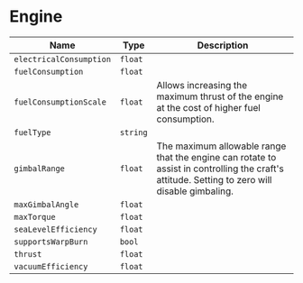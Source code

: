 # Engine


|Name|Type|Description|
|--|--|--|
|`electricalConsumption`|`float`||
|`fuelConsumption`|`float`||
|`fuelConsumptionScale`|`float`|Allows increasing the maximum thrust of the engine at the cost of higher fuel consumption.|
|`fuelType`|`string`||
|`gimbalRange`|`float`|The maximum allowable range that the engine can rotate to assist in controlling the craft's attitude. Setting to zero will disable gimbaling.|
|`maxGimbalAngle`|`float`||
|`maxTorque`|`float`||
|`seaLevelEfficiency`|`float`||
|`supportsWarpBurn`|`bool`||
|`thrust`|`float`||
|`vacuumEfficiency`|`float`||


